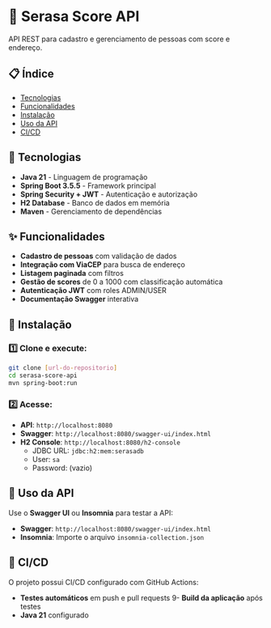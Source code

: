 # 🏦 Serasa Score API

API REST para cadastro e gerenciamento de pessoas com score e endereço.

## 📋 Índice
- [Tecnologias](#-tecnologias)
- [Funcionalidades](#-funcionalidades)
- [Instalação](#-instalação)
- [Uso da API](#-uso-da-api)
- [CI/CD](#-cicd)

## 🚀 Tecnologias

- **Java 21** - Linguagem de programação
- **Spring Boot 3.5.5** - Framework principal
- **Spring Security + JWT** - Autenticação e autorização
- **H2 Database** - Banco de dados em memória
- **Maven** - Gerenciamento de dependências

## ✨ Funcionalidades

- **Cadastro de pessoas** com validação de dados
- **Integração com ViaCEP** para busca de endereço
- **Listagem paginada** com filtros
- **Gestão de scores** de 0 a 1000 com classificação automática
- **Autenticação JWT** com roles ADMIN/USER
- **Documentação Swagger** interativa

## 🔧 Instalação

### 1️⃣ Clone e execute:
```bash
git clone [url-do-repositorio]
cd serasa-score-api
mvn spring-boot:run
```

### 2️⃣ Acesse:
- **API**: `http://localhost:8080`
- **Swagger**: `http://localhost:8080/swagger-ui/index.html`
- **H2 Console**: `http://localhost:8080/h2-console`
  - JDBC URL: `jdbc:h2:mem:serasadb`
  - User: `sa`
  - Password: (vazio)

## 🚀 Uso da API

Use o **Swagger UI** ou **Insomnia** para testar a API:
- **Swagger**: `http://localhost:8080/swagger-ui/index.html`
- **Insomnia**: Importe o arquivo `insomnia-collection.json`



## 🚀 CI/CD

O projeto possui CI/CD configurado com GitHub Actions:

- **Testes automáticos** em push e pull requests
9- **Build da aplicação** após testes
- **Java 21** configurado


